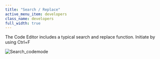 ```yaml
---
title: "Search / Replace"
active_menu_item: developers
class_name: developers
full_width: true
---
```



The Code Editor includes a typical search and replace function. Initiate by using Ctrl+F

![Search\_codemode](/img/docs/search_codemode.zoom82.png)


